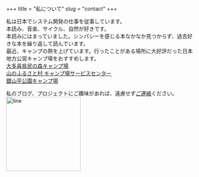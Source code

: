 +++
title = "私について"
slug = "contact"
+++

私は日本でシステム開発の仕事を従事しています。   
本読み、音楽、サイクル、自然が好きです。   
本読みにはまっていました。シンパシーを感じる本なかなか見つからず、過去好きな本を繰り返して読んでいます。   
最近、キャンプの熱を上げています。行ったことがある場所に大好評だった日本地方公営キャンプ場をおすすめします。   
[大多喜県民の森キャンプ場](http://www.0-kenmin.sakura.ne.jp/)   
[山のふるさと村 キャンプ場サービスセンター](https://www.yamafuru.com/)   
[銀山平公園キャンプ場](https://www.city.nikko.lg.jp/asiokankou/kankou/ashio/shukuhaku/ginzan.html)   


私のブログ、プロジェクトにご趣味があれば、遠慮せず[ご連絡](<mailto:duandahai66@gmail.com>)ください。   
<img src="/line.jpg" alt="line" width="200">